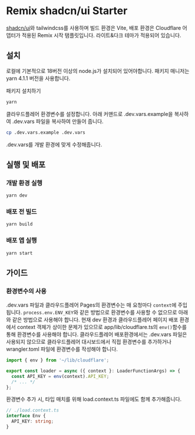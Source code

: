 # Remix shadcn/ui Starter
[shadcn/ui](https://ui.shadcn.com)와 tailwindcss를 사용하며 빌드 환경은 Vite, 배포 환경은 Cloudflare 어뎁터가 적용된 Remix 시작 탬플릿입니다. 라이트&다크 테마가 적용되어 있습니다.

## 설치
로컬에 기본적으로 18버전 이상의 node.js가 설치되어 있어야합니다.
패키지 매니저는 yarn 4.1.1 버전을 사용합니다.

패키지 설치하기
```bash
yarn
```

클라우드플레어 환경변수를 설정합니다. 아래 커맨드로 .dev.vars.example을 복사하여 .dev.vars 파일을 복사하여 만들어 줍니다.
```bash
cp .dev.vars.example .dev.vars
```

.dev.vars를 개발 환경에 맞게 수정해줍니다.

## 실행 및 배포
### 개발 환경 실행
```bash
yarn dev
```

### 배포 전 빌드
```bash
yarn build
```

### 배포 앱 실행
```bash
yarn start
```

## 가이드
### 환경변수의 사용
.dev.vars 파일과 클라우드플레어 Pages의 환경변수는 매 요청마다 `context`에 주입됩니다. `process.env.ENV_KEY`와 같은 방법으로 환경변수를 사용할 수 없으므로 아래와 같은 방법으로 사용해야 합니다. 현재 dev 환경과 클라우드플레어 페이지 배포 환경에서 context 객체가 상이한 문제가 있으므로 app/lib/cloudflare.ts의 `env()`함수를 통해 환경변수를 사용해야 합니다. 클라우드플레어 배포환경에서는 .dev.vars 파일은 사용되지 않으므로 클라우드플레어 대시보드에서 직접 환경변수를 추가하거나 wrangler.toml 파일에 환경변수를 작성해야 합니다.

```typescript
import { env } from '~/lib/cloudflare';

export const loader = async ({ context }: LoaderFunctionArgs) => {
  const API_KEY = env(context).API_KEY;
  /* ... */
};
```

환경변수 추가 시, 타입 매치를 위해 load.context.ts 파일에도 함께 추가해줍니다.

```typescript
// ./load.context.ts
interface Env {
  API_KEY: string;
}
```
